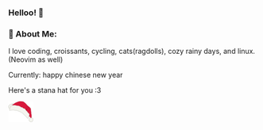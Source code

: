 ### Helloo! 👋

### 💫 About Me:

I love coding, croissants, cycling, cats(ragdolls), cozy rainy days, and linux. (Neovim as well)

Currently: happy chinese new year

Here's a stana hat for you :3

![santa hat](./santa_hat.png)

